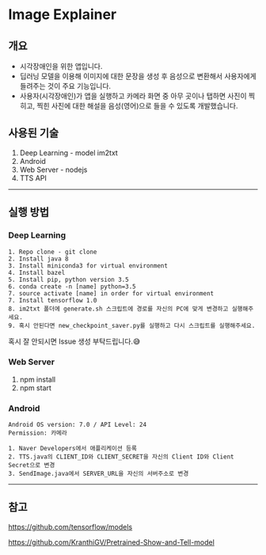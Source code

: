 Image Explainer
===============

## 개요
- 시각장애인을 위한 앱입니다.
- 딥러닝 모델을 이용해 이미지에 대한 문장을 생성 후 음성으로 변환해서 사용자에게 들려주는 것이 주요 기능입니다.
- 사용자(시각장애인)가 앱을 실행하고 카메라 화면 중 아무 곳이나 탭하면 사진이 찍히고, 찍힌 사진에 대한 해설을 음성(영어)으로 들을 수 있도록 개발했습니다.

## 사용된 기술

1. Deep Learning - model im2txt
2. Android
3. Web Server - nodejs
4. TTS API

---
## 실행 방법

### Deep Learning

```
1. Repo clone - git clone
2. Install java 8
3. Install miniconda3 for virtual environment
4. Install bazel
5. Install pip, python version 3.5
6. conda create -n [name] python=3.5
7. source activate [name] in order for virtual environment
7. Install tensorflow 1.0
8. im2txt 폴더에 generate.sh 스크립트에 경로를 자신의 PC에 맞게 변경하고 실행해주세요.
9. 혹시 안된다면 new_checkpoint_saver.py를 실행하고 다시 스크립트를 실행해주세요.
```
혹시 잘 안되시면 Issue 생성 부탁드립니다.😅

### Web Server

1. npm install
2. npm start

### Android
```
Android OS version: 7.0 / API Level: 24
Permission: 카메라

1. Naver Developers에서 애플리케이션 등록
2. TTS.java의 CLIENT_ID와 CLIENT_SECRET을 자신의 Client ID와 Client Secret으로 변경
3. SendImage.java에서 SERVER_URL을 자신의 서버주소로 변경
```
---
## 참고
https://github.com/tensorflow/models

https://github.com/KranthiGV/Pretrained-Show-and-Tell-model
